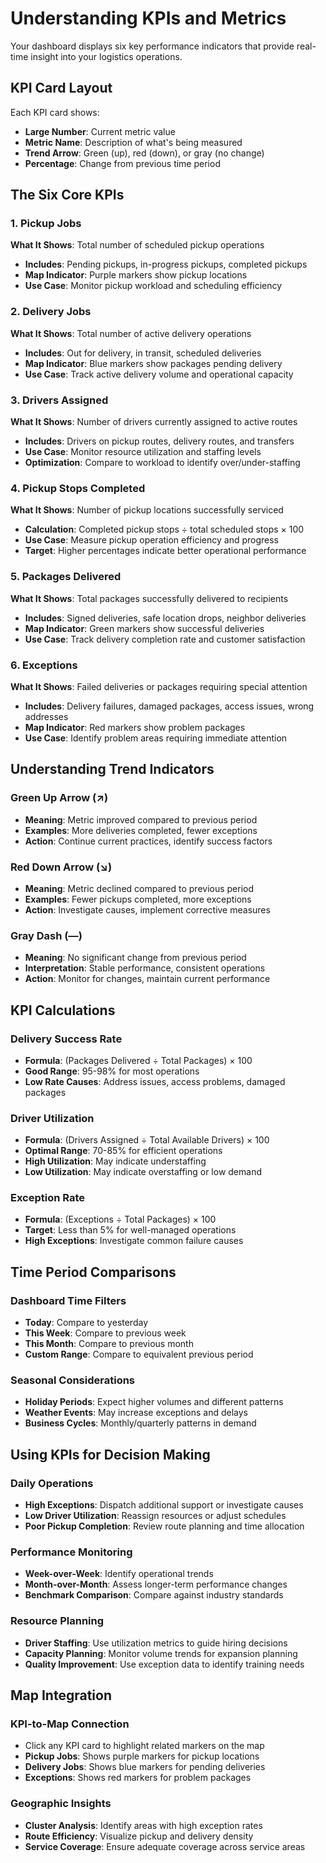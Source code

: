 # Understanding KPIs and Metrics

Your dashboard displays six key performance indicators that provide real-time insight into your logistics operations.

## KPI Card Layout

Each KPI card shows:
- **Large Number**: Current metric value
- **Metric Name**: Description of what's being measured
- **Trend Arrow**: Green (up), red (down), or gray (no change)
- **Percentage**: Change from previous time period

## The Six Core KPIs

### 1. Pickup Jobs
**What It Shows**: Total number of scheduled pickup operations
- **Includes**: Pending pickups, in-progress pickups, completed pickups
- **Map Indicator**: Purple markers show pickup locations
- **Use Case**: Monitor pickup workload and scheduling efficiency

### 2. Delivery Jobs
**What It Shows**: Total number of active delivery operations
- **Includes**: Out for delivery, in transit, scheduled deliveries  
- **Map Indicator**: Blue markers show packages pending delivery
- **Use Case**: Track active delivery volume and operational capacity

### 3. Drivers Assigned
**What It Shows**: Number of drivers currently assigned to active routes
- **Includes**: Drivers on pickup routes, delivery routes, and transfers
- **Use Case**: Monitor resource utilization and staffing levels
- **Optimization**: Compare to workload to identify over/under-staffing

### 4. Pickup Stops Completed
**What It Shows**: Number of pickup locations successfully serviced
- **Calculation**: Completed pickup stops ÷ total scheduled stops × 100
- **Use Case**: Measure pickup operation efficiency and progress
- **Target**: Higher percentages indicate better operational performance

### 5. Packages Delivered
**What It Shows**: Total packages successfully delivered to recipients
- **Includes**: Signed deliveries, safe location drops, neighbor deliveries
- **Map Indicator**: Green markers show successful deliveries
- **Use Case**: Track delivery completion rate and customer satisfaction

### 6. Exceptions
**What It Shows**: Failed deliveries or packages requiring special attention
- **Includes**: Delivery failures, damaged packages, access issues, wrong addresses
- **Map Indicator**: Red markers show problem packages
- **Use Case**: Identify problem areas requiring immediate attention

## Understanding Trend Indicators

### Green Up Arrow (↗)
- **Meaning**: Metric improved compared to previous period
- **Examples**: More deliveries completed, fewer exceptions
- **Action**: Continue current practices, identify success factors

### Red Down Arrow (↘)
- **Meaning**: Metric declined compared to previous period  
- **Examples**: Fewer pickups completed, more exceptions
- **Action**: Investigate causes, implement corrective measures

### Gray Dash (—)
- **Meaning**: No significant change from previous period
- **Interpretation**: Stable performance, consistent operations
- **Action**: Monitor for changes, maintain current performance

## KPI Calculations

### Delivery Success Rate
- **Formula**: (Packages Delivered ÷ Total Packages) × 100
- **Good Range**: 95-98% for most operations
- **Low Rate Causes**: Address issues, access problems, damaged packages

### Driver Utilization
- **Formula**: (Drivers Assigned ÷ Total Available Drivers) × 100
- **Optimal Range**: 70-85% for efficient operations
- **High Utilization**: May indicate understaffing
- **Low Utilization**: May indicate overstaffing or low demand

### Exception Rate
- **Formula**: (Exceptions ÷ Total Packages) × 100
- **Target**: Less than 5% for well-managed operations
- **High Exceptions**: Investigate common failure causes

## Time Period Comparisons

### Dashboard Time Filters
- **Today**: Compare to yesterday
- **This Week**: Compare to previous week
- **This Month**: Compare to previous month
- **Custom Range**: Compare to equivalent previous period

### Seasonal Considerations
- **Holiday Periods**: Expect higher volumes and different patterns
- **Weather Events**: May increase exceptions and delays
- **Business Cycles**: Monthly/quarterly patterns in demand

## Using KPIs for Decision Making

### Daily Operations
- **High Exceptions**: Dispatch additional support or investigate causes
- **Low Driver Utilization**: Reassign resources or adjust schedules
- **Poor Pickup Completion**: Review route planning and time allocation

### Performance Monitoring
- **Week-over-Week**: Identify operational trends
- **Month-over-Month**: Assess longer-term performance changes
- **Benchmark Comparison**: Compare against industry standards

### Resource Planning
- **Driver Staffing**: Use utilization metrics to guide hiring decisions
- **Capacity Planning**: Monitor volume trends for expansion planning
- **Quality Improvement**: Use exception data to identify training needs

## Map Integration

### KPI-to-Map Connection
- Click any KPI card to highlight related markers on the map
- **Pickup Jobs**: Shows purple markers for pickup locations
- **Delivery Jobs**: Shows blue markers for pending deliveries
- **Exceptions**: Shows red markers for problem packages

### Geographic Insights
- **Cluster Analysis**: Identify areas with high exception rates
- **Route Efficiency**: Visualize pickup and delivery density
- **Service Coverage**: Ensure adequate coverage across service areas